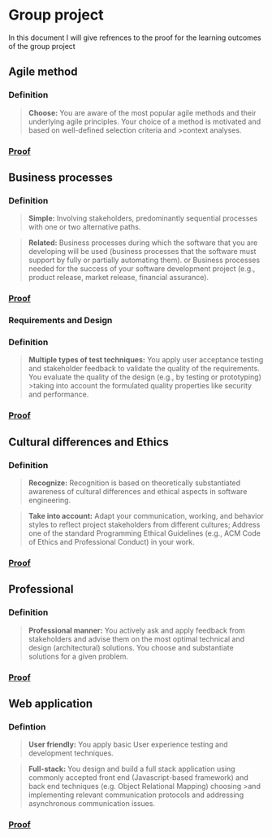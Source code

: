 # Group project
In this document I will give refrences to the proof for the learning outcomes of the group project

## Agile method
### Definition
>**Choose:**
>You are aware of the most popular agile methods and their underlying agile principles. Your choice of a method is motivated and based on well-defined selection criteria and >context analyses.
### [Proof](../Group-project/Agile-method.md)

## Business processes
### Definition
>**Simple:**
>Involving stakeholders, predominantly sequential processes with one or two alternative paths.

>**Related:**
>Business processes during which the software that you are developing will be used (business processes that the software must support by fully or partially automating them). 
>or
>Business processes needed for the success of your software development project (e.g., product release, market release, financial assurance).
### [Proof](../Group-project/Business-processes.md)

### Requirements and Design
### Definition
>**Multiple types of test techniques:**
>You apply user acceptance testing and stakeholder feedback to validate the quality of the requirements. You evaluate the quality of the design (e.g., by testing or prototyping) >taking into account the formulated quality properties like security and performance.
### [Proof](../Group-project/Requirements-and-design.md)

## Cultural differences and Ethics
### Definition
>**Recognize:**
>Recognition is based on theoretically substantiated awareness of cultural differences and ethical aspects in software engineering.

>**Take into account:**
>Adapt your communication, working, and behavior styles to reflect project stakeholders from different cultures;
>Address one of the standard Programming Ethical Guidelines (e.g., ACM Code of Ethics and Professional Conduct) in your work.
### [Proof](../Group-project/Cultural-differences-and-ethics.md)

## Professional
### Definition
>**Professional manner:**
>You actively ask and apply feedback from stakeholders and advise them on the most optimal technical and design (architectural) solutions.
>You choose and substantiate solutions for a given problem.
### [Proof](../Group-project/Professional.md)

## Web application
### Defintion
>**User friendly:**
>You apply basic User experience testing and development techniques.

>**Full-stack:**
>You design and build a full stack application using commonly accepted front end (Javascript-based framework) and back end techniques (e.g. Object Relational Mapping) choosing >and implementing relevant communication protocols and addressing asynchronous communication issues.
### [Proof](../Group-project/Web-application.md)
